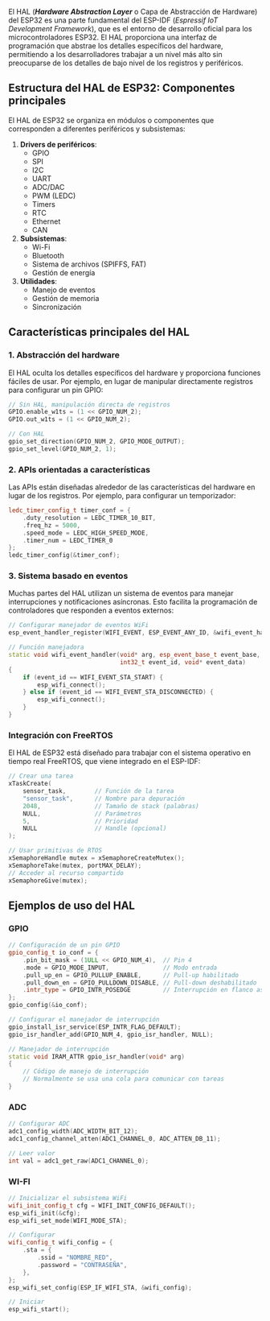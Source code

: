 El HAL (***Hardware Abstraction Layer*** o Capa de Abstracción de Hardware) del ESP32 es una parte fundamental del ESP-IDF (*Espressif IoT Development Framework*), que es el entorno de desarrollo oficial para los microcontroladores ESP32. El HAL proporciona una interfaz de programación que abstrae los detalles específicos del hardware, permitiendo a los desarrolladores trabajar a un nivel más alto sin preocuparse de los detalles de bajo nivel de los registros y periféricos.
## Estructura del HAL de ESP32: Componentes principales

El HAL de ESP32 se organiza en módulos o componentes que corresponden a diferentes periféricos y subsistemas:

1. **Drivers de periféricos**:
    - GPIO
    - SPI
    - I2C
    - UART
    - ADC/DAC
    - PWM (LEDC)
    - Timers
    - RTC
    - Ethernet
    - CAN
2. **Subsistemas**:
    - Wi-Fi
    - Bluetooth
    - Sistema de archivos (SPIFFS, FAT)
    - Gestión de energía
3. **Utilidades**:
    - Manejo de eventos
    - Gestión de memoria
    - Sincronización

## Características principales del HAL

### 1. Abstracción del hardware

El HAL oculta los detalles específicos del hardware y proporciona funciones fáciles de usar. Por ejemplo, en lugar de manipular directamente registros para configurar un pin GPIO:
```cpp
// Sin HAL, manipulación directa de registros
GPIO.enable_w1ts = (1 << GPIO_NUM_2);
GPIO.out_w1ts = (1 << GPIO_NUM_2);

// Con HAL
gpio_set_direction(GPIO_NUM_2, GPIO_MODE_OUTPUT);
gpio_set_level(GPIO_NUM_2, 1);
```

### 2. APIs orientadas a características

Las APIs están diseñadas alrededor de las características del hardware en lugar de los registros. Por ejemplo, para configurar un temporizador:
```cpp
ledc_timer_config_t timer_conf = {
    .duty_resolution = LEDC_TIMER_10_BIT,
    .freq_hz = 5000,
    .speed_mode = LEDC_HIGH_SPEED_MODE,
    .timer_num = LEDC_TIMER_0
};
ledc_timer_config(&timer_conf);
```

### 3. Sistema basado en eventos

Muchas partes del HAL utilizan un sistema de eventos para manejar interrupciones y notificaciones asíncronas. Esto facilita la programación de controladores que responden a eventos externos:
```cpp
// Configurar manejador de eventos WiFi
esp_event_handler_register(WIFI_EVENT, ESP_EVENT_ANY_ID, &wifi_event_handler, NULL);

// Función manejadora
static void wifi_event_handler(void* arg, esp_event_base_t event_base,
                               int32_t event_id, void* event_data)
{
    if (event_id == WIFI_EVENT_STA_START) {
        esp_wifi_connect();
    } else if (event_id == WIFI_EVENT_STA_DISCONNECTED) {
        esp_wifi_connect();
    }
}
```

### Integración con FreeRTOS

El HAL de ESP32 está diseñado para trabajar con el sistema operativo en tiempo real FreeRTOS, que viene integrado en el ESP-IDF:
```cpp
// Crear una tarea
xTaskCreate(
    sensor_task,        // Función de la tarea
    "sensor_task",      // Nombre para depuración
    2048,               // Tamaño de stack (palabras)
    NULL,               // Parámetros
    5,                  // Prioridad
    NULL                // Handle (opcional)
);

// Usar primitivas de RTOS
xSemaphoreHandle mutex = xSemaphoreCreateMutex();
xSemaphoreTake(mutex, portMAX_DELAY);
// Acceder al recurso compartido
xSemaphoreGive(mutex);
```

## Ejemplos de uso del HAL

### GPIO
```cpp
// Configuración de un pin GPIO
gpio_config_t io_conf = {
    .pin_bit_mask = (1ULL << GPIO_NUM_4),  // Pin 4
    .mode = GPIO_MODE_INPUT,               // Modo entrada
    .pull_up_en = GPIO_PULLUP_ENABLE,      // Pull-up habilitado
    .pull_down_en = GPIO_PULLDOWN_DISABLE, // Pull-down deshabilitado
    .intr_type = GPIO_INTR_POSEDGE         // Interrupción en flanco ascendente
};
gpio_config(&io_conf);

// Configurar el manejador de interrupción
gpio_install_isr_service(ESP_INTR_FLAG_DEFAULT);
gpio_isr_handler_add(GPIO_NUM_4, gpio_isr_handler, NULL);

// Manejador de interrupción
static void IRAM_ATTR gpio_isr_handler(void* arg)
{
    // Código de manejo de interrupción
    // Normalmente se usa una cola para comunicar con tareas
}
```

### ADC
```cpp
// Configurar ADC
adc1_config_width(ADC_WIDTH_BIT_12);
adc1_config_channel_atten(ADC1_CHANNEL_0, ADC_ATTEN_DB_11);

// Leer valor
int val = adc1_get_raw(ADC1_CHANNEL_0);
```

### WI-FI
```cpp
// Inicializar el subsistema WiFi
wifi_init_config_t cfg = WIFI_INIT_CONFIG_DEFAULT();
esp_wifi_init(&cfg);
esp_wifi_set_mode(WIFI_MODE_STA);

// Configurar
wifi_config_t wifi_config = {
    .sta = {
        .ssid = "NOMBRE_RED",
        .password = "CONTRASEÑA",
    },
};
esp_wifi_set_config(ESP_IF_WIFI_STA, &wifi_config);

// Iniciar
esp_wifi_start();
```

